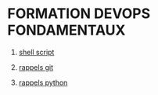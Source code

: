 # FORMATION DEVOPS FONDAMENTAUX

1. [ shell script ](./shell_script.md)

2. [ rappels git ](./rappels_git.md)

3. [rappels python](./sandbox.md)